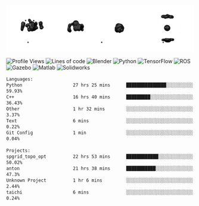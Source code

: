 ![cubes](https://github.com/imsenthur/imsenthur/blob/master/cubes.gif)

<!--START_SECTION:waka-->
![Profile Views](http://img.shields.io/badge/Profile%20views-4-blue)
![Lines of code](https://img.shields.io/badge/From%20%22Hello%2C%20World%21%22%2C%20I%27ve%20written-769346%20lines%20of%20code-blue)
![Blender](https://img.shields.io/badge/-Blender-orange)
![Python](https://img.shields.io/badge/-Python-blue)
![TensorFlow](https://img.shields.io/badge/-TensorFlow-ff8c00)
![ROS](https://img.shields.io/badge/-ROS-20b2aa)
![Gazebo](https://img.shields.io/badge/-Gazebo-lightgrey)
![Matlab](https://img.shields.io/badge/-Matlab-ffd700)
![Solidworks](https://img.shields.io/badge/-Solidworks-red)
```text
Languages: 
Python                   27 hrs 25 mins      ███████████████░░░░░░░░░░   59.93% 
C++                      16 hrs 40 mins      █████████░░░░░░░░░░░░░░░░   36.43% 
Other                    1 hr 32 mins        ░░░░░░░░░░░░░░░░░░░░░░░░░   3.37% 
Text                     6 mins              ░░░░░░░░░░░░░░░░░░░░░░░░░   0.22% 
Git Config               1 min               ░░░░░░░░░░░░░░░░░░░░░░░░░   0.04%

Projects: 
spgrid_topo_opt          22 hrs 53 mins      ████████████░░░░░░░░░░░░░   50.02% 
anton                    21 hrs 38 mins      ███████████░░░░░░░░░░░░░░   47.3% 
Unknown Project          1 hr 6 mins         ░░░░░░░░░░░░░░░░░░░░░░░░░   2.44% 
taichi                   6 mins              ░░░░░░░░░░░░░░░░░░░░░░░░░   0.24%
```


<!--END_SECTION:waka-->
